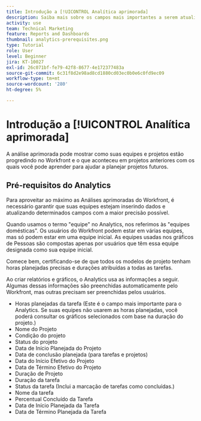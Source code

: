 ```yaml
---
title: Introdução a [!UICONTROL Analítica aprimorada]
description: Saiba mais sobre os campos mais importantes a serem atualizados no Workfront para permitir que a Análise aprimorada mostre como suas equipes e projetos estão progredindo no Workfront.
activity: use
team: Technical Marketing
feature: Reports and Dashboards
thumbnail: analytics-prerequisites.png
type: Tutorial
role: User
level: Beginner
jira: KT-10027
exl-id: 26c071bf-fe79-42f8-8677-4e172377483a
source-git-commit: 6c31f8d2e98ad8cd1880cd03ec0b0e6c0fd9ec09
workflow-type: tm+mt
source-wordcount: '280'
ht-degree: 5%

---
```


# Introdução a [!UICONTROL Analítica aprimorada]

A análise aprimorada pode mostrar como suas equipes e projetos estão progredindo no Workfront e o que aconteceu em projetos anteriores com os quais você pode aprender para ajudar a planejar projetos futuros.

## Pré-requisitos do Analytics

Para aproveitar ao máximo as Análises aprimoradas do Workfront, é necessário garantir que suas equipes estejam inserindo dados e atualizando determinados campos com a maior precisão possível.

Quando usamos o termo &quot;equipe&quot; no Analytics, nos referimos às &quot;equipes domésticas&quot;. Os usuários do Workfront podem estar em várias equipes, mas só podem estar em uma equipe inicial. As equipes usadas nos gráficos de Pessoas são compostas apenas por usuários que têm essa equipe designada como sua equipe inicial.

Comece bem, certificando-se de que todos os modelos de projeto tenham horas planejadas precisas e durações atribuídas a todas as tarefas.

Ao criar relatórios e gráficos, o Analytics usa as informações a seguir. Algumas dessas informações são preenchidas automaticamente pelo Workfront, mas outras precisam ser preenchidas pelos usuários.

* Horas planejadas da tarefa (Este é o campo mais importante para o Analytics. Se suas equipes não usarem as horas planejadas, você poderá consultar os gráficos selecionados com base na duração do projeto.)
* Nome do Projeto
* Condição do projeto
* Status do projeto
* Data de Início Planejada do Projeto
* Data de conclusão planejada (para tarefas e projetos)
* Data do Início Efetivo do Projeto
* Data de Término Efetivo do Projeto
* Duração de Projeto
* Duração da tarefa
* Status da tarefa (Inclui a marcação de tarefas como concluídas.)
* Nome da tarefa
* Percentual Concluído da Tarefa
* Data de Início Planejada da Tarefa
* Data de Término Planejada da Tarefa
